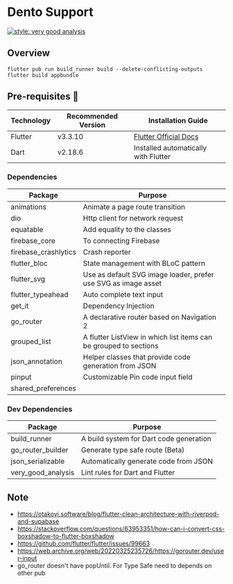 # Dento Support

[![style: very good analysis](https://img.shields.io/badge/style-very_good_analysis-B22C89.svg)](https://pub.dev/packages/very_good_analysis)

## Overview

`flutter pub run build_runner build --delete-conflicting-outputs`
`flutter build appbundle`

## Pre-requisites 📐

| Technology | Recommended Version | Installation Guide                                                    |
| ---------- | ------------------- | --------------------------------------------------------------------- |
| Flutter    | v3.3.10             | [Flutter Official Docs](https://flutter.dev/docs/get-started/install) |
| Dart       | v2.18.6             | Installed automatically with Flutter                                  |

### Dependencies

| Package              | Purpose                                                           |
| -------------------- | ----------------------------------------------------------------- |
| animations           | Animate a page route transition                                   |
| dio                  | Http client for network request                                   |
| equatable            | Add equality to the classes                                       |
| firebase_core        | To connecting Firebase                                            |
| firebase_crashlytics | Crash reporter                                                    |
| flutter_bloc         | State management with BLoC pattern                                |
| flutter_svg          | Use as default SVG image loader, prefer use SVG as image asset    |
| flutter_typeahead    | Auto complete text input                                          |
| get_it               | Dependency Injection                                              |
| go_router            | A declarative router based on Navigation 2                        |
| grouped_list         | A flutter ListView in which list items can be grouped to sections |
| json_annotation      | Helper classes that provide code generation from JSON             |
| pinput               | Customizable Pin code input field                                 |
| shared_preferences   |                                                                   |

### Dev Dependencies

| Package            | Purpose                                 |
| ------------------ | --------------------------------------- |
| build_runner       | A build system for Dart code generation |
| go_router_builder  | Generate type safe route (Beta)         |
| json_serializable  | Automatically generate code from JSON   |
| very_good_analysis | Lint rules for Dart and Flutter         |

## Note

- https://otakoyi.software/blog/flutter-clean-architecture-with-riverpod-and-supabase
- https://stackoverflow.com/questions/63953351/how-can-i-convert-css-boxshadow-to-flutter-boxshadow
- https://github.com/flutter/flutter/issues/99663
- https://web.archive.org/web/20220325235726/https://gorouter.dev/user-input
- go_router doesn't have popUntil. For Type Safe need to depends on other pub
